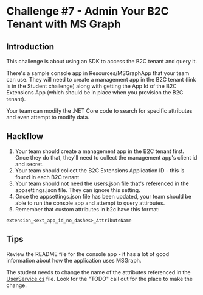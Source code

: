 # Challenge \#7 - Admin Your B2C Tenant with MS Graph

## Introduction

This challenge is about using an SDK to access the B2C tenant and query it.

There's a sample console app in Resources/MSGraphApp that your team can use. They will need to create a management app in the B2C tenant (link is in the Student challenge) along with getting the App Id of the B2C Extensions App (which should be in place when you provision the B2C tenant).

Your team can modify the .NET Core code to search for specific attributes and even attempt to modify data.

## Hackflow

1. Your team should create a management app in the B2C tenant first. Once they do that, they'll need to collect the management app's client id and secret.
2. Your team should collect the B2C Extensions Application ID - this is found in each B2C tenant
3. Your team should not need the users.json file that's referenced in the appsettings.json file. They can ignore this setting.
4. Once the appsettings.json file has been updated, your team should be able to run the console app and attempt to query attirbutes.
5. Remember that custom attributes in b2c have this format:

```
extension_<ext_app_id_no_dashes>_AttributeName
```

## Tips

Review the README file for the console app - it has a lot of good information about how the application uses MSGraph.

The student needs to change the name of the attributes referenced in the [UserService.cs](../Resources/MSGraphApp/src/Services/UserService.cs) file. Look for the "TODO" call out for the place to make the change.